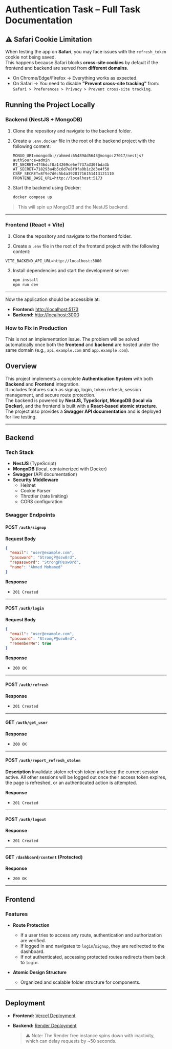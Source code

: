 # Authentication Task – Full Task Documentation

## ⚠️ Safari Cookie Limitation

When testing the app on **Safari**, you may face issues with the `refresh_token` cookie not being saved.  
This happens because Safari blocks **cross-site cookies** by default if the frontend and backend are served from **different domains**.

- On Chrome/Edge/Firefox → Everything works as expected.
- On Safari → You need to disable **"Prevent cross-site tracking"** from:  
  `Safari > Preferences > Privacy > Prevent cross-site tracking`.

## Running the Project Locally

### Backend (NestJS + MongoDB)

1. Clone the repository and navigate to the backend folder.
2. Create a `.env.docker` file in the root of the backend project with the following content:

   ```env
   MONGO_URI=mongodb://ahmed:65489Ad5643@mongo:27017/nestjs?authSource=admin
   RT_SECRET=4746dcf0a14269ce6ef737a330fbda3b
   AT_SECRET=718293a4b5c6d7e8f9fa0b1c2d3e4f50
   CSRF_SECRET=8f9e7d6c5b4a39281716151413121110
   FRONTEND_BASE_URL=http://localhost:5173
   ```

3. Start the backend using Docker:

   ```bash
   docker compose up
   ```

> This will spin up MongoDB and the NestJS backend.

---

### Frontend (React + Vite)

1. Clone the repository and navigate to the frontend folder.

2. Create a `.env` file in the root of the frontend project with the following content:

```env
VITE_BACKEND_API_URL=http://localhost:3000
```

3. Install dependencies and start the development server:

   ```bash
   npm install
   npm run dev
   ```

---

Now the application should be accessible at:

- **Frontend:** [http://localhost:5173](http://localhost:5173)
- **Backend:** [http://localhost:3000](http://localhost:3000)

### How to Fix in Production

This is not an implementation issue. The problem will be solved automatically once both the **frontend** and **backend** are hosted under the same domain (e.g., `api.example.com` and `app.example.com`).

## Overview

This project implements a complete **Authentication System** with both **Backend** and **Frontend** integration.  
It includes features such as signup, login, token refresh, session management, and secure route protection.  
The backend is powered by **NestJS, TypeScript, MongoDB (local via Docker)**, and the frontend is built with a **React-based atomic structure**.  
The project also provides a **Swagger API documentation** and is deployed for live testing.

---

## Backend

### Tech Stack

- **NestJS** (TypeScript)
- **MongoDB** (local, containerized with Docker)
- **Swagger** (API documentation)
- **Security Middleware**
  - Helmet
  - Cookie Parser
  - Throttler (rate limiting)
  - CORS configuration

### Swagger Endpoints

#### **POST** `/auth/signup`

**Request Body**

```json
{
  "email": "user@example.com",
  "password": "StrongP@ssw0rd",
  "repassword": "StrongP@ssw0rd",
  "name": "Ahmed Mohamed"
}
```

**Response**

- `201 Created`

---

#### **POST** `/auth/login`

**Request Body**

```json
{
  "email": "user@example.com",
  "password": "StrongP@ssw0rd",
  "rememberMe": true
}
```

**Response**

- `200 OK`

---

#### **POST** `/auth/refresh`

**Response**

- `201 Created`

---

#### **GET** `/auth/get_user`

**Response**

- `200 OK`

---

#### **POST** `/auth/report_refresh_stolen`

**Description**
Invalidate stolen refresh token and keep the current session active.
All other sessions will be logged out once their access token expires, the page is refreshed, or an authenticated action is attempted.

**Response**

- `201 Created`

---

#### **POST** `/auth/logout`

**Response**

- `201 Created`

---

#### **GET** `/dashboard/content` (Protected)

**Response**

- `200 OK`

---

## Frontend

### Features

- **Route Protection**

  - If a user tries to access any route, authentication and authorization are verified.
  - If logged in and navigates to `login`/`signup`, they are redirected to the dashboard.
  - If not authenticated, accessing protected routes redirects them back to `login`.

- **Atomic Design Structure**
  - Organized and scalable folder structure for components.

---

## Deployment

- **Frontend:** [Vercel Deployment](https://auth-frontend-eight-zeta.vercel.app/)
- **Backend:** [Render Deployment](https://auth-backend-v6f5.onrender.com)

  > ⚠️ Note: The Render free instance spins down with inactivity, which can delay requests by \~50 seconds.
